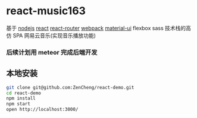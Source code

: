 # react-music163

基于 [nodejs](https://nodejs.org/en/) [react](https://github.com/facebook/react) [react-router](https://github.com/ReactTraining/react-router) [webpack](https://github.com/webpack/webpack) [material-ui](https://github.com/callemall/material-ui) flexbox sass 技术栈的高仿 SPA 网易云音乐(实现音乐播放功能)

### 后续计划用 meteor 完成后端开发

## 本地安装

```sh
git clone git@github.com:ZenCheng/react-demo.git
cd react-demo
npm install
npm start
open http://localhost:3000/
```